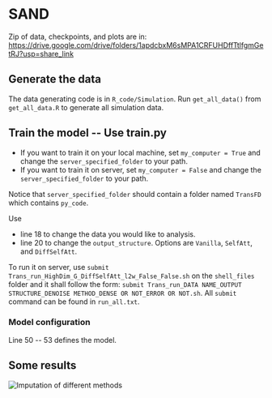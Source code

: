 # SAND

Zip of data, checkpoints, and plots are in: https://drive.google.com/drive/folders/1apdcbxM6sMPA1CRFUHDffTtlfgmGetRJ?usp=share_link

## Generate the data
The data generating code is in `R_code/Simulation`. Run `get_all_data()` from `get_all_data.R` to generate all simulation data.

## Train the model -- Use train.py
* If you want to train it on your local machine, set `my_computer = True` and change the `server_specified_folder` to your path. 
* If you want to train it on server, set `my_computer = False` and change the `server_specified_folder` to your path. 

Notice that `server_specified_folder` should contain a folder named `TransFD` which contains `py_code`.

Use 
* line 18 to change the data you would like to analysis. 
* line 20 to change the `output_structure`. Options are `Vanilla`, `SelfAtt`, and `DiffSelfAtt`.

To run it on server, use `submit Trans_run_HighDim_G_DiffSelfAtt_l2w_False_False.sh` on the `shell_files` folder and it shall follow the form: `submit Trans_run_DATA NAME_OUTPUT STRUCTURE_DENOISE METHOD_DENSE OR NOT_ERROR OR NOT.sh`. All `submit` command can be found in `run_all.txt`.

### Model configuration
Line 50 -- 53 defines the model.

## Some results
![Imputation of different methods](https://github.com/eric40065/FunctionalTransformer/blob/main/Rplot.png)
